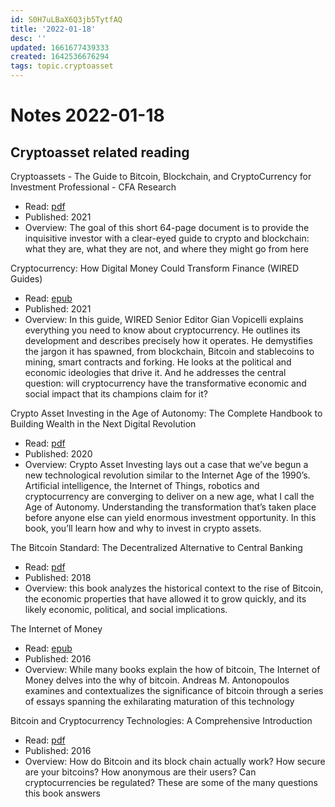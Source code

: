 ```yaml
---
id: S0H7uLBaX6Q3jb5TytfAQ
title: '2022-01-18'
desc: ''
updated: 1661677439333
created: 1642536676294
tags: topic.cryptoasset
---
```

# Notes 2022-01-18

## Cryptoasset related reading

Cryptoassets - The Guide to Bitcoin, Blockchain, and CryptoCurrency for Investment Professional - CFA Research  
- Read: [pdf](https://www.cfainstitute.org/-/media/documents/article/rf-brief/rfbr-cryptoassets.pdf)
- Published: 2021
- Overview: The goal of this short 64-page document is to provide the inquisitive investor with a clear-eyed guide to crypto and blockchain: what they are, what they are not, and where they might go from here

Cryptocurrency: How Digital Money Could Transform Finance (WIRED Guides)
- Read: [epub](https://app.box.com/s/ce77ptnemc69rdgc8zhnromtcte8sjcn)
- Published: 2021
- Overview: In this guide, WIRED Senior Editor Gian Vopicelli explains everything you need to know about cryptocurrency. He outlines its development and describes precisely how it operates. He demystifies the jargon it has spawned, from blockchain, Bitcoin and stablecoins to mining, smart contracts and forking. He looks at the political and economic ideologies that drive it. And he addresses the central question: will cryptocurrency have the transformative economic and social impact that its champions claim for it?

Crypto Asset Investing in the Age of Autonomy: The Complete Handbook to Building Wealth in the Next Digital Revolution
- Read: [pdf](https://app.box.com/s/90le3kickfqrcmi6cgttfy85xsfaq646)
- Published: 2020
- Overview: Crypto Asset Investing lays out a case that we’ve begun a new technological revolution similar to the Internet Age of the 1990’s. Artificial intelligence, the Internet of Things, robotics and cryptocurrency are converging to deliver on a new age, what I call the Age of Autonomy. Understanding the transformation that’s taken place before anyone else can yield enormous investment opportunity. In this book, you’ll learn how and why to invest in crypto assets.

The Bitcoin Standard: The Decentralized Alternative to Central Banking
- Read: [pdf](https://app.box.com/s/qm3gl0sqxifgilrxva2gjoezqqfyufvg)
- Published: 2018
- Overview: this book analyzes the historical context to the rise of Bitcoin, the economic properties that have allowed it to grow quickly, and its likely economic, political, and social implications.

The Internet of Money
- Read: [epub](https://app.box.com/s/j3bk8lu6lqyqzuuadjy8dpavy1v9uatt)
- Published: 2016
- Overview: While many books explain the how of bitcoin, The Internet of Money delves into the why of bitcoin. Andreas M. Antonopoulos examines and contextualizes the significance of bitcoin through a series of essays spanning the exhilarating maturation of this technology

Bitcoin and Cryptocurrency Technologies: A Comprehensive Introduction
- Read: [pdf](https://app.box.com/s/mmyuvz7pk6bvwta21252uzs4vc6878je)
- Published: 2016
- Overview: How do Bitcoin and its block chain actually work? How secure are your bitcoins? How anonymous are their users? Can cryptocurrencies be regulated? These are some of the many questions this book answers
